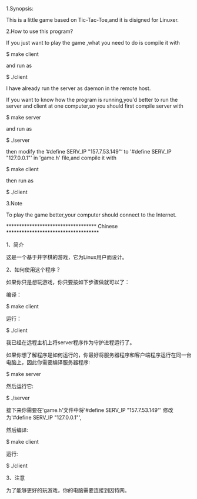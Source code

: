 1.Synopsis:

This is a little game based on Tic-Tac-Toe,and it is disigned for Linuxer.

2.How to use this program?

If you just want to play the game ,what you need to do is compile it with

$ make client

and run as

$ ./client

I have already run the server as daemon in the remote host.

If you want to know how the program is running,you'd better to run the server and client at one computer,so you should first compile server with

$ make server

and run as

$ ./server

then modify the ’#define SERV_IP "157.7.53.149"‘  to  '#define SERV_IP "127.0.0.1"'  in 'game.h' file,and compile it with

$ make client

then run as

$ ./client

3.Note

To play the game better,your computer should connect to the Internet.

*********************************** Chinese ************************************

1、简介

这是一个基于井字棋的游戏，它为Linux用户而设计。

2、如何使用这个程序？

如果你只是想玩游戏，你只要按如下步骤做就可以了：

编译：

$ make client

运行：

$ ./client

我已经在远程主机上将server程序作为守护进程运行了。

如果你想了解程序是如何运行的，你最好将服务器程序和客户端程序运行在同一台电脑上，因此你需要编译服务器程序:

$ make server

然后运行它:

$ ./server

接下来你需要在'game.h'文件中将'#define SERV_IP "157.7.53.149"' 修改为'#define SERV_IP "127.0.0.1"',

然后编译:

$ make client

运行:

$ ./client


3、注意

为了能够更好的玩游戏，你的电脑需要连接到因特网。
